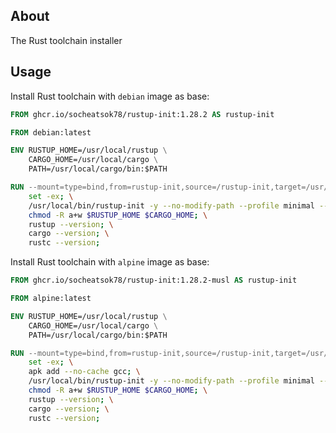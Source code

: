 ## About

The Rust toolchain installer

## Usage

Install Rust toolchain with `debian` image as base:
```Dockerfile
FROM ghcr.io/socheatsok78/rustup-init:1.28.2 AS rustup-init

FROM debian:latest

ENV RUSTUP_HOME=/usr/local/rustup \
    CARGO_HOME=/usr/local/cargo \
    PATH=/usr/local/cargo/bin:$PATH

RUN --mount=type=bind,from=rustup-init,source=/rustup-init,target=/usr/local/bin/rustup-init \
    set -ex; \
    /usr/local/bin/rustup-init -y --no-modify-path --profile minimal --default-toolchain stable; \
    chmod -R a+w $RUSTUP_HOME $CARGO_HOME; \
    rustup --version; \
    cargo --version; \
    rustc --version;
```

Install Rust toolchain with `alpine` image as base:
```Dockerfile
FROM ghcr.io/socheatsok78/rustup-init:1.28.2-musl AS rustup-init

FROM alpine:latest

ENV RUSTUP_HOME=/usr/local/rustup \
    CARGO_HOME=/usr/local/cargo \
    PATH=/usr/local/cargo/bin:$PATH 

RUN --mount=type=bind,from=rustup-init,source=/rustup-init,target=/usr/local/bin/rustup-init \
    set -ex; \
    apk add --no-cache gcc; \
    /usr/local/bin/rustup-init -y --no-modify-path --profile minimal --default-toolchain stable; \
    chmod -R a+w $RUSTUP_HOME $CARGO_HOME; \
    rustup --version; \
    cargo --version; \
    rustc --version;
```

